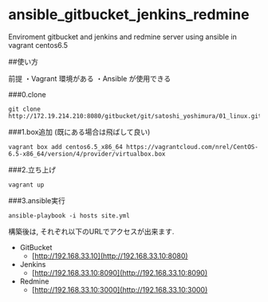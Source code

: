 # ansible_gitbucket_jenkins_redmine
Enviroment  gitbucket and jenkins and redmine server using ansible in vagrant centos6.5

##使い方

前提
・Vagrant 環境がある
・Ansible が使用できる

###0.clone

```
git clone http://172.19.214.210:8080/gitbucket/git/satoshi_yoshimura/01_linux.git
```

###1.box追加 (既にある場合は飛ばして良い)

```
vagrant box add centos6.5_x86_64 https://vagrantcloud.com/nrel/CentOS-6.5-x86_64/version/4/provider/virtualbox.box
```

###2.立ち上げ

```
vagrant up
```

###3.ansible実行

```
ansible-playbook -i hosts site.yml
```


構築後は, それぞれ以下のURLでアクセスが出来ます.

- GitBucket
    - [http://192.168.33.10](http://192.168.33.10:8080)
- Jenkins
    - [http://192.168.33.10:8090](http://192.168.33.10:8090)
- Redmine
    - [http://192.168.33.10:3000](http://192.168.33.10:3000)
